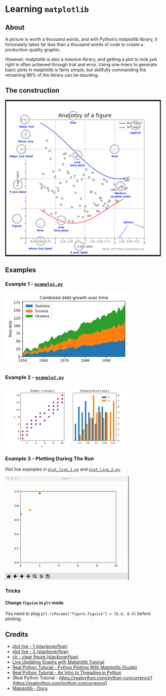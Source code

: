 # Learning `matplotlib`

## About

A picture is worth a thousand words, and with Python’s matplotlib library,
it fortunately takes far less than a thousand words of code to create a production-quality graphic.

However, matplotlib is also a massive library,
and getting a plot to look just right is often achieved through trial and error.
Using one-liners to generate basic plots in matplotlib is fairly simple,
but skillfully commanding the remaining 98% of the library can be daunting.

## The construction

![](static/plot_objects.png)

## Examples

### Example 1 - [`example1.py`](example1.py)

<!-- ![](static/e1.png) -->
<img src="static/e1.png" alt="drawing" width="400"/>

### Example 2 - [`example2.py`](example2.py)

<!-- ![](static/e2.png) -->
<img src="static/e2.png" alt="drawing" width="400"/>

### Example 3 - Plotting During The Run

Plot live examples in [`plot_live_1.py`](plot_live_1.py) and [`plot_live_2.py`](plot_live_2.py).

<!-- ![](static/e3.gif) -->
<img src="static/e3.gif" alt="drawing" width="400"/>

### Tricks

#### Change `figsize` in `plt` mode

You need to plug `plt.rcParams["figure.figsize"] = [6.4, 6.4]` before plotting.

## Credits

- [plot live - 1 (stackoverflow)](https://stackoverflow.com/questions/28269157/plotting-in-a-non-blocking-way-with-matplotlib)
- [plot live - 2 (stackoverflow)](https://stackoverflow.com/questions/11874767/how-do-i-plot-in-real-time-in-a-while-loop-using-matplotlib)
- [clr - clear figure (stackoverflow)](https://stackoverflow.com/questions/8213522/when-to-use-cla-clf-or-close-for-clearing-a-plot-in-matplotlib)
- [Live Updating Graphs with Matplotlib Tutorial](https://pythonprogramming.net/python-matplotlib-live-updating-graphs/)
- [Real Python Tutorial - Python Plotting With Matplotlib (Guide)](https://realpython.com/python-matplotlib-guide/)
- [Real Python Tutorial - An Intro to Threading in Python](https://realpython.com/intro-to-python-threading/#using-a-threadpoolexecutor)
- [Real Python Tutorial - https://realpython.com/python-concurrency/](https://realpython.com/python-concurrency/)
- [Matplotlib - Docs](https://matplotlib.org/2.0.2/examples/showcase/anatomy.html)














